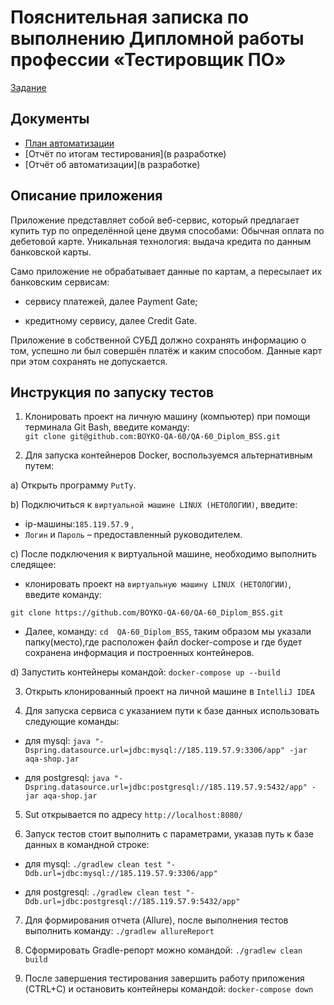 # Пояснительная записка по выполнению Дипломной работы профессии «Тестировщик ПО»
[Задание](https://github.com/netology-code/qa-diploma)

## Документы
* [План автоматизации](https://github.com/BOYKO-QA-60/QA-60_Diplom_BSS/blob/main/documents/Plan.md)
* [Отчёт по итогам тестирования](в разработке)
* [Отчёт об автоматизации](в разработке)

## Описание приложения
Приложение представляет собой веб-сервис, который предлагает купить тур по определённой цене двумя способами:
Обычная оплата по дебетовой карте.
Уникальная технология: выдача кредита по данным банковской карты.

Само приложение не обрабатывает данные по картам, а пересылает их банковским сервисам:

* сервису платежей, далее Payment Gate;

* кредитному сервису, далее Credit Gate.
  
Приложение в собственной СУБД должно сохранять информацию о том, успешно ли был совершён платёж и каким способом. Данные карт при этом сохранять не допускается.

## Инструкция по запуску тестов

1. Клонировать проект на личную машину (компьютер) при помощи терминала Git Bash, введите команду:   
    `git clone git@github.com:BOYKO-QA-60/QA-60_Diplom_BSS.git`


2. Для запуска контейнеров Docker, воспользуемся альтернативным путем:
   
a) Открыть программу `PutTy`. 

b) Подключиться к `виртуальной машине LINUX (НЕТОЛОГИИ)`, введите:

 * ip-машины:`185.119.57.9` , 
 * `Логин` и `Пароль` – предоставленный руководителем.
   
c) После подключения к виртуальной машине, необходимо выполнить следящее: 

 * клонировать проект на `виртуальную машину LINUX (НЕТОЛОГИИ)`, введите команду:
   
`git clone https://github.com/BOYKO-QA-60/QA-60_Diplom_BSS.git`
   
 * Далее, команду:
    `cd  QA-60_Diplom_BSS`,
   таким образом мы указали папку(место),где расположен файл docker-compose и где будет сохранена информация и построенных контейнеров. 

d) Запустить контейнеры командой:
   `docker-compose up --build`


3. Открыть клонированный проект на личной машине в `IntelliJ IDEA`
   

4. Для запуска сервиса с указанием пути к базе данных использовать следующие команды:
   
* для mysql:
   `java "-Dspring.datasource.url=jdbc:mysql://185.119.57.9:3306/app" -jar aqa-shop.jar`
  
* для postgresql:
   `java "-Dspring.datasource.url=jdbc:postgresql://185.119.57.9:5432/app" -jar aqa-shop.jar`
  

5. Sut открывается по адресу `http://localhost:8080/`
  

6. Запуск тестов стоит выполнить с параметрами, указав путь к базе данных в командной строке:
   
  * для mysql:
     `./gradlew clean test "-Ddb.url=jdbc:mysql://185.119.57.9:3306/app"`
    
  * для postgresql:
     `./gradlew clean test "-Ddb.url=jdbc:postgresql://185.119.57.9:5432/app"`
    

7. Для формирования отчета (Allure), после выполнения тестов выполнить команду:
    `./gradlew allureReport`


8. Сформировать Gradle-репорт можно командой:
   `./gradlew clean build`
 

9. После завершения тестирования завершить работу приложения (CTRL+C) и остановить контейнеры командой:
    `docker-compose down`

